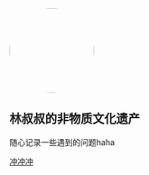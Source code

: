 <div class="cover-main"><img width="150px" src="https://avatars.githubusercontent.com/u/50042420?v=4" style="border-radius: 50%">
<br/>


##  林叔叔的非物质文化遗产

随心记录一些遇到的问题haha

[冲冲冲](readme)
<!-- [Get Started](#quick-start) -->

